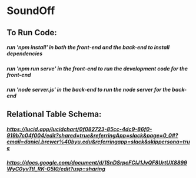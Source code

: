 # SoundOff

## To Run Code:

##### run '*npm install*' in both the front-end and the back-end to install dependencies

##### run '*npm run serve*' in the front-end to run the development code for the front-end

##### run '*node server.js*' in the back-end to run the node server for the back-end

## Relational Table Schema:

##### https://lucid.app/lucidchart/0f082723-85cc-4dc9-86f0-919b7c04f004/edit?shared=true&referringApp=slack&page=0_0#?email=daniel.brewer%40byu.edu&referringapp=slack&skippersona=true

##### https://docs.google.com/document/d/1SnDSrpcFClJ1JvQF8UrtUX8899WyC0yvTtI_RK-G5I0/edit?usp=sharing


